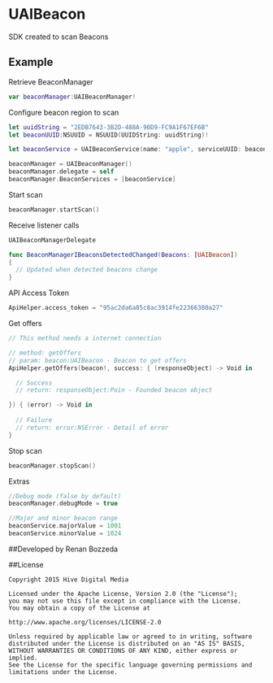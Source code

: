 # UAIBeacon
SDK created to scan Beacons

## Example
Retrieve BeaconManager

```Swift
var beaconManager:UAIBeaconManager!
```

Configure beacon region to scan
```Swift
let uuidString = "2EDB7643-3B2D-488A-90D9-FC9A1F67EF6B"
let beaconUUID:NSUUID = NSUUID(UUIDString: uuidString)!

let beaconService = UAIBeaconService(name: "apple", serviceUUID: beaconUUID)

beaconManager = UAIBeaconManager()
beaconManager.delegate = self
beaconManager.BeaconServices = [beaconService]
```

Start scan
```swift
beaconManager.startScan()
```

Receive listener calls
```swift
UAIBeaconManagerDelegate
```
```swift
func BeaconManagerIBeaconsDetectedChanged(Beacons: [UAIBeacon]) 
{
  // Updated when detected beacons change
}
```

API Access Token
```swift
ApiHelper.access_token = "95ac2da6a85c8ac3914fe22366380a27"
```

Get offers
```swift
// This method needs a internet connection

// method: getOffers
// param: beacon:UAIBeacon - Beacon to get offers
ApiHelper.getOffers(beacon!, success: { (responseObject) -> Void in

  // Success
  // return: responseObject:Poin - Founded beacon object

}) { (error) -> Void in
  
  // Failure
  // return: error:NSError - Detail of error
}
```

Stop scan
```swift
beaconManager.stopScan()
```


Extras
```swift
//Debug mode (false by default)
beaconManager.debugMode = true

//Major and minor beacon range
beaconService.majorValue = 1001
beaconService.minorValue = 1024
```

##Developed by
Renan Bozzeda

##License
```
Copyright 2015 Hive Digital Media

Licensed under the Apache License, Version 2.0 (the "License");
you may not use this file except in compliance with the License.
You may obtain a copy of the License at

http://www.apache.org/licenses/LICENSE-2.0

Unless required by applicable law or agreed to in writing, software
distributed under the License is distributed on an "AS IS" BASIS,
WITHOUT WARRANTIES OR CONDITIONS OF ANY KIND, either express or implied.
See the License for the specific language governing permissions and
limitations under the License.
```

